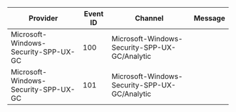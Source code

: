 Provider                              |  Event ID  |  Channel                                        |  Message
--------------------------------------|------------|-------------------------------------------------|---------
Microsoft-Windows-Security-SPP-UX-GC  |  100       |  Microsoft-Windows-Security-SPP-UX-GC/Analytic  |
Microsoft-Windows-Security-SPP-UX-GC  |  101       |  Microsoft-Windows-Security-SPP-UX-GC/Analytic  |